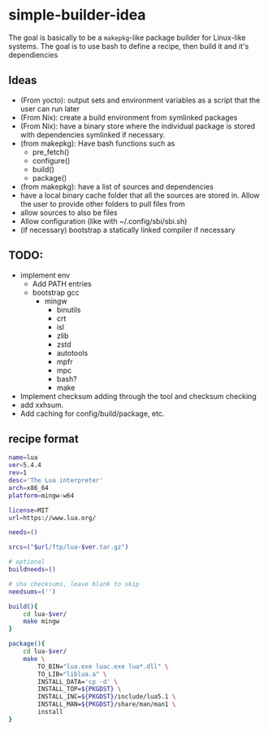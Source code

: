 # simple-builder-idea
The goal is basically to be a `makepkg`-like package builder for Linux-like systems. The goal is to use bash to define a recipe, then build it and it's dependiencies

## Ideas
- (From yocto): output sets and environment variables as a script that the user can run later
- (From Nix): create a build environment from symlinked packages
- (From Nix): have a binary store where the individual package is stored with dependencies symlinked if necessary.
- (from makepkg): Have bash functions such as 
    - pre_fetch()
    - configure()
    - build()
    - package()
- (from makepkg): have a list of sources and dependencies
- have a local binary cache folder that all the sources are stored in. Allow the user to provide other folders to pull files from
- allow sources to also be files
- Allow configuration (like with ~/.config/sbi/sbi.sh)
- (if necessary) bootstrap a statically linked compiler if necessary

## TODO:
- implement env
    - Add PATH entries
    - bootstrap gcc
        - mingw
            - binutils
            - crt
            - isl
            - zlib
            - zstd
            - autotools
            - mpfr
            - mpc
            - bash?
            - make
- Implement checksum adding through the tool and checksum checking
- add xxhsum.
- Add caching for config/build/package, etc.

## recipe format
```bash
name=lua
ver=5.4.4
rev=1
desc='The Lua interpreter'
arch=x86_64
platform=mingw-w64

license=MIT
url=https://www.lua.org/

needs=()

srcs=("$url/ftp/lua-$ver.tar.gz")

# optional
buildneeds=()

# sha checksums, leave blank to skip
needsums=('') 

build(){
    cd lua-$ver/
    make mingw
}

package(){
    cd lua-$ver/
    make \
        TO_BIN="lua.exe luac.exe lua*.dll" \
        TO_LIB="liblua.a" \
        INSTALL_DATA='cp -d' \
        INSTALL_TOP=${PKGDST} \
        INSTALL_INC=${PKGDST}/include/lua5.1 \
        INSTALL_MAN=${PKGDST}/share/man/man1 \
        install
}
```